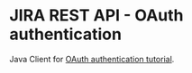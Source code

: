 # JIRA REST API - OAuth authentication

Java Client for [OAuth authentication tutorial](https://developer.atlassian.com/display/jiracloud/JIRA+REST+API+-+OAuth+authentication).
